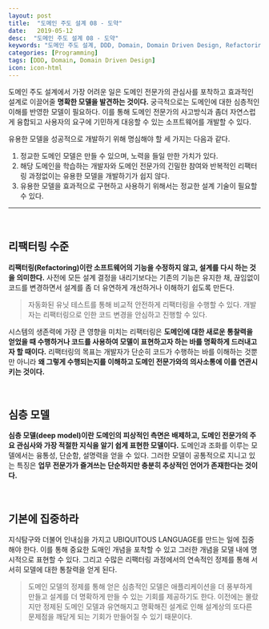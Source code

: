 ```yaml
---
layout: post
title:  "도메인 주도 설계 08 - 도약"
date:   2019-05-12
desc:  "도메인 주도 설계 08 - 도약"
keywords: "도메인 주도 설계, DDD, Domain, Domain Driven Design, Refactoring, 리팩터링, deep model, 심층 모델"
categories: [Programming]
tags: [DDD, Domain, Domain Driven Design]
icon: icon-html
---
```


도메인 주도 설계에서 가장 어려운 일은 도메인 전문가의 관심사를 포착하고 효과적인 설계로 이끌어줄 **명확한 모델을 발견하는 것이다.** 궁극적으로는 도메인에 대한 심층적인 이해를 반영한 모델이 필요하다. 이를 통해 도메인 전문가의 사고방식과 좀더 자연스럽게 융합되고 사용자의 요구에 기민하게 대응할 수 있는 소프트웨어를 개발할 수 있다.

유용한 모델을 성공적으로 개발하기 위해 명심해야 할 세 가지는 다음과 같다.

1. 정교한 도메인 모델은 만들 수 있으며, 노력을 들일 만한 가치가 있다.
2. 해당 도메인을 학습하는 개발자와 도메인 전문가의 긴밀한 참여와 반복적인 리팩터링 과정없이는 유용한 모델을 개발하기가 쉽지 않다.
3. 유용한 모델을 효과적으로 구현하고 사용하기 위해서는 정교한 설계 기술이 필요할 수 있다.

---

<br>

## 리팩터링 수준

**리팩터링(Refactoring)이란 소프트웨어의 기능을 수정하지 않고, 설계를 다시 하는 것을 의미한다.** 사전에 모든 설계 결정을 내리기보다는 기존의 기능은 유지한 채, 끊임없이 코드를 변경하면서 설계를 좀 더 유연하게 개선하거나 이해하기 쉽도록 만든다.

> 자동화된 유닛 테스트를 통해 비교적 안전하게 리팩터링을 수행할 수 있다. 개발자는 리팩터링으로 인한 코드 변경을 안심하고 진행할 수 있다.

시스템의 생존력에 가장 큰 영향을 미치는 리팩터링은 **도메인에 대한 새로운 통찰력을 얻었을 때 수행하거나 코드를 사용하여 모델이 표현하고자 하는 바를 명확하게 드러내고자 할 때이다.** 리팩터링의 목표는 개발자가 단순히 코드가 수행하는 바를 이해하는 것뿐만 아니라 **왜 그렇게 수행되는지를 이해하고 도메인 전문가와의 의사소통에 이를 연관시키는 것이다.**

<br>

## 심층 모델

**심층 모델(deep model)이란 도메인의 피상적인 측면은 배제하고, 도메인 전문가의 주요 관심사와 가장 적절한 지식을 알기 쉽게 표현한 모델이다.** 도메인과 조화를 이루는 모델에서는 융통성, 단순함, 설명력을 얻을 수 있다. 그러한 모델이 공통적으로 지니고 있는 특징은 **업무 전문가가 즐겨쓰는 단순하지만 충분히 추상적인 언어가 존재한다는 것이다.**


<br>

## 기본에 집중하라

지식탐구와 더불어 인내심을 가지고 UBIQUITOUS LANGUAGE를 만드는 일에 집중해야 한다. 이를 통해 중요한 도매인 개념을 포착할 수 있고 그러한 개념을 모델 내에 명시적으로 표현할 수 있다. 그리고 수많은 리팩터링 과정에서의 연속적인 정제를 통해 서서히 모델에 대한 통찰력을 얻게 된다.

> 도메인 모델의 정제를 통해 얻은 심층적인 모델은 애플리케이션을 더 풍부하게 만들고 설계를 더 명확하게 만들 수 있는 기회를 제공하기도 한다. 이전에는 몰랐지만 정제된 도메인 모델과 유연해지고 명확해진 설계로 인해 설계상의 또다른 문제점을 깨닫게 되는 기회가 만들어질 수 있기 때문이다.